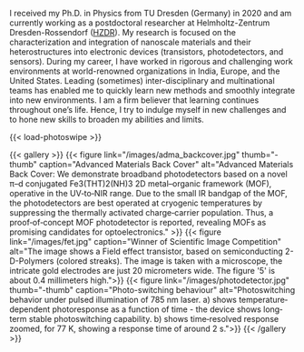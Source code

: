 I received my Ph.D. in Physics from TU Dresden (Germany) in 2020 and am currently working as a postdoctoral researcher at Helmholtz-Zentrum Dresden-Rossendorf ([HZDR](https://www.hzdr.de/db/!ContMan.Visi.Card?pNid=2760&pUser=113526)). My research is focused on the characterization and integration of nanoscale materials and their heterostructures into electronic devices (transistors, photodetectors, and sensors). 
During my career, I have worked in rigorous and challenging work environments at world-renowned organizations in India, Europe, and the United States. Leading (sometimes) inter-disciplinary and multinational teams has enabled me to quickly learn new methods and smoothly integrate into new environments. I am a firm believer that learning continues throughout one’s life. Hence, I try to indulge myself in new challenges and to hone new skills to broaden my abilities and limits.



{{< load-photoswipe >}}

{{< gallery >}}
  {{< figure link="/images/adma_backcover.jpg" thumb="-thumb" caption="Advanced Materials Back Cover" alt="Advanced Materials Back Cover: We demonstrate broadband photodetectors based on a novel π–d conjugated Fe3(THT)2(NH)3 2D metal–organic framework (MOF), operative in the UV‐to‐NIR range. Due to the small IR bandgap of the MOF, the photodetectors are best operated at cryogenic temperatures by suppressing the thermally activated charge‐carrier population. Thus, a proof‐of‐concept MOF photodetector is reported, revealing MOFs as promising candidates for optoelectronics." >}}
  {{< figure link="/images/fet.jpg" caption="Winner of Scientific Image Competition"  alt="The image shows a Field effect transistor, based on semiconducting 2-D-Polymers (colored streaks). The image is taken with a microscope, the intricate gold electrodes are just 20 micrometers wide. The figure '5' is about 0.4 millimeters high.">}}
  {{< figure link="/images/photodetector.jpg"  thumb="-thumb" caption="Photo-switching behaviour" alt="Photoswitching behavior under pulsed illumination of 785 nm laser. a) shows temperature‐dependent photoresponse as a function of time - the device shows long‐term stable photoswitching capability. b) shows time‐resolved response zoomed, for 77 K, showing a response time of around 2 s.">}}
{{< /gallery >}}
